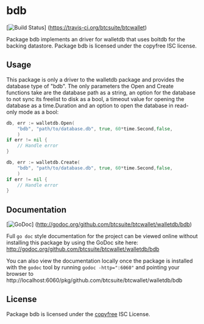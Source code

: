 bdb
===

[![Build Status](https://travis-ci.org/btcsuite/btcwallet.png?branch=master)]
(https://travis-ci.org/btcsuite/btcwallet)

Package bdb implements an driver for walletdb that uses boltdb for the backing
datastore.  Package bdb is licensed under the copyfree ISC license.

## Usage

This package is only a driver to the walletdb package and provides the database
type of "bdb". The only parameters the Open and Create functions take are the
database path as a string, an option for the database to not sync its freelist
to disk as a bool, a timeout value for opening the database as a time.Duration
and an option to open the database in read-only mode as a bool:

```Go
db, err := walletdb.Open(
	"bdb", "path/to/database.db", true, 60*time.Second,false,
	)
if err != nil {
	// Handle error
}
```

```Go
db, err := walletdb.Create(
	"bdb", "path/to/database.db", true, 60*time.Second,false,
	)
if err != nil {
	// Handle error
}
```

## Documentation

[![GoDoc](https://godoc.org/github.com/btcsuite/btcwallet/walletdb/bdb?status.png)]
(http://godoc.org/github.com/btcsuite/btcwallet/walletdb/bdb)

Full `go doc` style documentation for the project can be viewed online without
installing this package by using the GoDoc site here:
http://godoc.org/github.com/btcsuite/btcwallet/walletdb/bdb

You can also view the documentation locally once the package is installed with
the `godoc` tool by running `godoc -http=":6060"` and pointing your browser to
http://localhost:6060/pkg/github.com/btcsuite/btcwallet/walletdb/bdb

## License

Package bdb is licensed under the [copyfree](http://copyfree.org) ISC
License.
